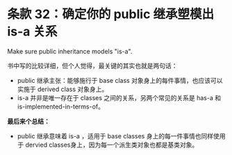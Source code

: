 # 条款 32：确定你的 public 继承塑模出 is-a 关系

Make sure public inheritance models "is-a".

书中写的比较详细，但个人觉得，最关键的其实也就是两句话：

- public 继承主张：能够施行于 base class 对象身上的每件事情，也应该可以实施于 derived class 对象身上。
- is-a 并非是唯一存在于 classes 之间的关系，另两个常见的关系是 has-a 和 is-implemented-in-terms-of。

**最后来个总结：**

- public 继承意味着 is-a ，适用于 base classes 身上的每一件事情也同样使用于 dervied classes身上，因为每一个派生类对象也都是基类对象。